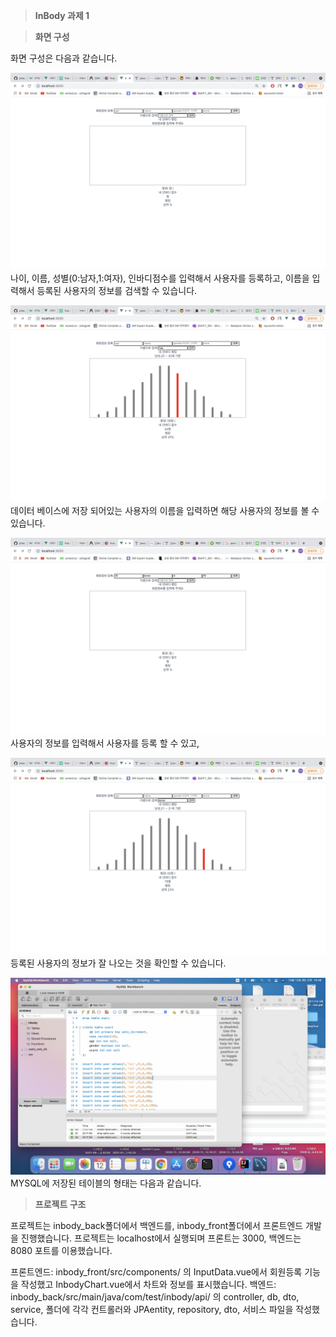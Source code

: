 > **InBody 과제 1**


>**화면 구성**

화면 구성은 다음과 같습니다. 

![](Inbody/docs/default.png)
나이, 이름, 성별(0:남자,1:여자), 인바디점수를 입력해서 사용자를 등록하고, 이름을 입력해서 등록된 사용자의 정보를 검색할 수 있습니다.


![](Inbody/docs/search_user.png)
데이터 베이스에 저장 되어있는 사용자의 이름을 입력하면 해당 사용자의 정보를 볼 수 있습니다.


![](Inbody/docs/register.png)
사용자의 정보를 입력해서 사용자를 등록 할 수 있고,

![](Inbody/docs/registered_user.png)
등록된 사용자의 정보가 잘 나오는 것을 확인할 수 있습니다.


![](Inbody/docs/mysql.png)
MYSQL에 저장된 테이블의 형태는 다음과 같습니다.


>**프로젝트 구조**

프로젝트는 inbody_back폴더에서 백엔드를, inbody_front폴더에서 프론트엔드 개발을 진행했습니다.
프로젝트는 localhost에서 실행되며 프론트는 3000, 백엔드는 8080 포트를 이용했습니다.

프론트엔드: inbody_front/src/components/ 의 InputData.vue에서 회원등록 기능을 작성했고 InbodyChart.vue에서 차트와 정보를 표시했습니다.
백엔드: inbody_back/src/main/java/com/test/inbody/api/ 의 controller, db, dto, service, 폴더에 각각 컨트롤러와 JPAentity, repository, dto, 서비스 파일을 작성했습니다.
